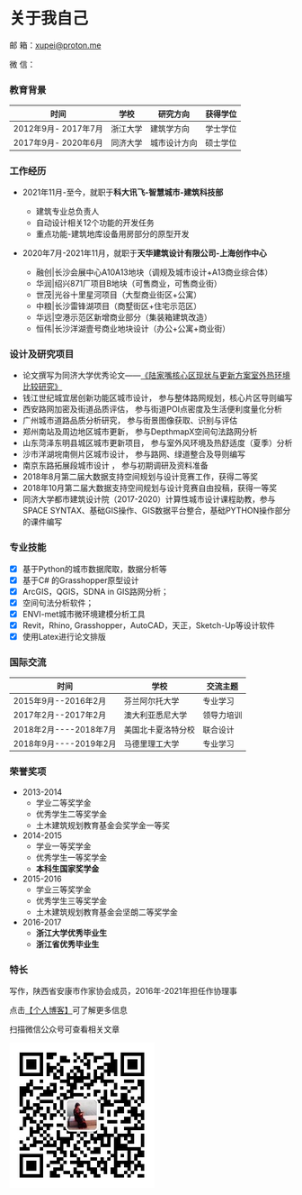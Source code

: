 # 关于我自己

邮  箱：xupei@proton.me

微  信：

### 教育背景

| 时间 | 学校 | 研究方向 | 获得学位 |
|---------|---------|---------|---------|
| 2012年9月- 2017年7月    | 浙江大学     | 建筑学方向    |学士学位   |
| 2017年9月- 2020年6月    | 同济大学    | 城市设计方向    |硕士学位   |
       
### 工作经历
- 2021年11月-至今，就职于**科大讯飞-智慧城市-建筑科技部**
    - 建筑专业总负责人
    - 自动设计相关12个功能的开发任务
    - 重点功能-建筑地库设备用房部分的原型开发

- 2020年7月-2021年11月，就职于**天华建筑设计有限公司-上海创作中心**
    - 融创|长沙会展中心A10A13地块（调规及城市设计+A13商业综合体）
    - 华润|绍兴871厂项目B地块（可售商业，可售商业街）
    - 世茂|光谷十里星河项目（大型商业街区+公寓）
    - 中粮|长沙雷锋湖项目（商墅街区+住宅示范区）  
    - 华远|空港示范区新增商业部分（集装箱建筑改造）
    - 恒伟|长沙洋湖壹号商业地块设计（办公+公寓+商业街）

### 设计及研究项目
* 论文撰写为同济大学优秀论文——[《陆家嘴核心区现状与更新方案室外热环境比较研究》](paper1.pdf)
* 钱江世纪城宜居创新功能区城市设计，         参与整体路网规划，核心片区导则编写
* 西安路网加密及街道品质评估，           参与街道POI点密度及生活便利度量化分析
* 广州城市道路品质分析研究，                       参与街景图像获取、识别与评估
* 郑州南站及周边地区城市更新，                   参与DepthmapX空间句法路网分析
* 山东菏泽东明县城区城市更新项目，         参与室外风环境及热舒适度（夏季）分析
* 沙市洋湖垸南侧片区城市设计，                     参与路网、绿道整合及导则编写
* 南京东路拓展段城市设计 ，                              参与初期调研及资料准备
* 2018年8月第二届大数据支持空间规划与设计竞赛工作，获得二等奖
* 2018年10月第二届大数据支持空间规划与设计竞赛自由投稿，获得一等奖 
* 同济大学都市建筑设计院（2017-2020）计算性城市设计课程助教，参与SPACE SYNTAX、基础GIS操作、GIS数据平台整合，基础PYTHON操作部分的课件编写


### 专业技能 
- [x] 基于Python的城市数据爬取，数据分析等
- [x] 基于C# 的Grasshopper原型设计
- [x] ArcGIS，QGIS，SDNA in GIS路网分析；
- [x] 空间句法分析软件；
- [x] ENVI-met城市微环境建模分析工具
- [x] Revit，Rhino, Grasshopper，AutoCAD，天正，Sketch-Up等设计软件
- [x] 使用Latex进行论文排版

### 国际交流

| 时间 | 学校 | 交流主题 |
|---------|---------|---------|
| 2015年9月--2016年2月 | 芬兰阿尔托大学     | 专业学习    |
| 2017年2月--2017年2月 | 澳大利亚悉尼大学    | 领导力培训    |
| 2018年2月----2018年7月 | 美国北卡夏洛特分校    | 联合设计    |
| 2018年9月----2019年2月 | 马德里理工大学    | 专业学习    |
                

### 荣誉奖项
- 2013-2014  
    - 学业二等奖学金    
    - 优秀学生二等奖学金   
    - 土木建筑规划教育基金会奖学金一等奖
- 2014-2015  
    - 学业一等奖学金 
    - 优秀学生一等奖学金  
    - **本科生国家奖学金**
- 2015-2016  
    - 学业三等奖学金  
    - 优秀学生三等奖学金
    - 土木建筑规划教育基金会坚朗二等奖学金
- 2016-2017  
    - **浙江大学优秀毕业生**    
    - **浙江省优秀毕业生**

### 特长
写作，陕西省安康市作家协会成员，2016年-2021年担任作协理事

点击[【个人博客】](https://xupeiziyan.github.io)可了解更多信息

扫描微信公众号可查看相关文章

![微信二维码](QR.jpg)

